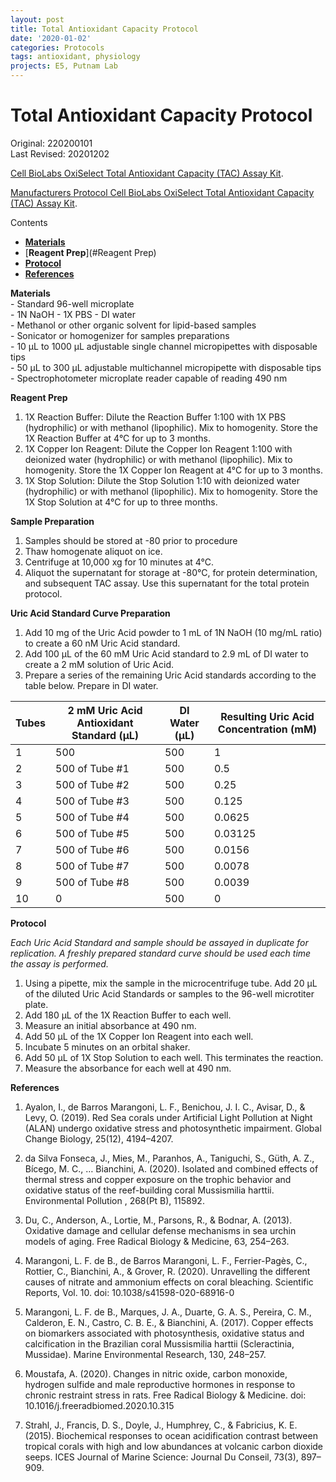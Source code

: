 ```yaml
---
layout: post
title: Total Antioxidant Capacity Protocol
date: '2020-01-02'
categories: Protocols
tags: antioxidant, physiology
projects: E5, Putnam Lab
---
```


# Total Antioxidant Capacity Protocol

Original: 220200101   
Last Revised: 20201202  


[Cell BioLabs OxiSelect Total Antioxidant Capacity (TAC) Assay Kit](https://www.cellbiolabs.com/total-antioxidant-capacity-tac-assay?gclid=EAIaIQobChMIiI6EtZK15QIVBKSzCh0uSw7pEAAYAyAAEgID-_D_BwE).

[Manufacturers Protocol Cell BioLabs OxiSelect Total Antioxidant Capacity (TAC) Assay Kit](/Users/hputnam/MyProjects/urol-e5/protocols/images/STA-360-total-antioxidant-capacity-assay-kit_0.pdf).

Contents  
- [**Materials**](#Materials)   
- [**Reagent Prep**](#Reagent Prep)    
- [**Protocol**](#Protocol)  
- [**References**](#References)  

<a name="Materials"></a> **Materials**  
	- Standard 96-well microplate  
	- 1N NaOH 
	- 1X PBS
	- DI water  
	- Methanol or other organic solvent for lipid-based samples  
	- Sonicator or homogenizer for samples preparations  
	- 10 μL to 1000 μL adjustable single channel micropipettes with disposable tips  
	- 50 μL to 300 μL adjustable multichannel micropipette with disposable tips  
	- Spectrophotometer microplate reader capable of reading 490 nm

<a name="Reagent Prep"></a> **Reagent Prep**  
1. 1X Reaction Buffer: Dilute the Reaction Buffer 1:100 with 1X PBS (hydrophilic) or with methanol (lipophilic). Mix to homogenity. Store the 1X Reaction Buffer at 4&deg;C for up to 3 months.  
2. 1X Copper Ion Reagent: Dilute the Copper Ion Reagent 1:100 with deionized water (hydrophilic) or with methanol (lipophilic). Mix to homogenity. Store the 1X Copper Ion Reagent at 4&deg;C for up to 3 months.  
3. 1X Stop Solution: Dilute the Stop Solution 1:10 with deionized water (hydrophilic) or with methanol (lipophilic). Mix to homogenity. Store the 1X Stop Solution at 4&deg;C for up to three months.  

**Sample Preparation**  
1. Samples should be stored at -80 prior to procedure
1. Thaw homogenate aliquot on ice.  
2. Centrifuge at 10,000 xg for 10 minutes at 4&deg;C.  
3. Aliquot the supernatant for storage at -80&deg;C, for protein determination, and subsequent TAC assay. Use this supernatant for the total protein protocol.

**Uric Acid Standard Curve Preparation**  
1. Add 10 mg of the Uric Acid powder to 1 mL of 1N NaOH (10 mg/mL ratio) to create a 60 nM Uric Acid standard.   
2. Add 100 μL of the 60 mM Uric Acid standard to 2.9 mL of DI water to create a 2 mM solution of Uric Acid.
3. Prepare a series of the remaining Uric Acid standards according to the table below. Prepare in DI water.  

| Tubes | 2 mM Uric Acid Antioxidant Standard (μL) | DI Water (μL) | Resulting Uric Acid Concentration (mM) |
|-------|------------------------------------------|---------------|----------------------------------------|
| 1     | 500                                      | 500           | 1                                      |
| 2     | 500 of Tube #1                           | 500           | 0.5                                    |
| 3     | 500 of Tube #2                           | 500           | 0.25                                   |
| 4     | 500 of Tube #3                           | 500           | 0.125                                  |
| 5     | 500 of Tube #4                           | 500           | 0.0625                                 |
| 6     | 500 of Tube #5                           | 500           | 0.03125                                |
| 7     | 500 of Tube #6                           | 500           | 0.0156                                 |
| 8     | 500 of Tube #7                           | 500           | 0.0078                                 |
| 9     | 500 of Tube #8                           | 500           | 0.0039                                 |
| 10    | 0                                        | 500           | 0                                      |

**Protocol**  

*Each Uric Acid Standard and sample should be assayed in duplicate for replication. A freshly prepared standard curve should be used each time the assay is performed.*  

1. Using a pipette, mix the sample in the microcentrifuge tube. Add 20 μL of the diluted Uric Acid Standards or samples to the 96-well microtiter plate.    
2. Add 180 μL of the 1X Reaction Buffer to each well.  
3. Measure an initial absorbance at 490 nm.  
4. Add 50 μL of the 1X Copper Ion Reagent into each well.  
5. Incubate 5 minutes on an orbital shaker.  
6. Add 50 μL of 1X Stop Solution to each well. This terminates the reaction.  
7. Measure the absorbance for each well at 490 nm.

<a name="References"></a> **References**

1. Ayalon, I., de Barros Marangoni, L. F., Benichou, J. I. C., Avisar, D., & Levy, O. (2019). Red Sea corals under Artificial Light Pollution at Night (ALAN) undergo oxidative stress and photosynthetic impairment. Global Change Biology, 25(12), 4194–4207.

2. da Silva Fonseca, J., Mies, M., Paranhos, A., Taniguchi, S., Güth, A. Z., Bícego, M. C., … Bianchini, A. (2020). Isolated and combined effects of thermal stress and copper exposure on the trophic behavior and oxidative status of the reef-building coral Mussismilia harttii. Environmental Pollution , 268(Pt B), 115892.

3. Du, C., Anderson, A., Lortie, M., Parsons, R., & Bodnar, A. (2013). Oxidative damage and cellular defense mechanisms in sea urchin models of aging. Free Radical Biology & Medicine, 63, 254–263.

4. Marangoni, L. F. de B., de Barros Marangoni, L. F., Ferrier-Pagès, C., Rottier, C., Bianchini, A., & Grover, R. (2020). Unravelling the different causes of nitrate and ammonium effects on coral bleaching. Scientific Reports, Vol. 10. doi: 10.1038/s41598-020-68916-0

5. Marangoni, L. F. de B., Marques, J. A., Duarte, G. A. S., Pereira, C. M., Calderon, E. N., Castro, C. B. E., & Bianchini, A. (2017). Copper effects on biomarkers associated with photosynthesis, oxidative status and calcification in the Brazilian coral Mussismilia harttii (Scleractinia, Mussidae). Marine Environmental Research, 130, 248–257.

6. Moustafa, A. (2020). Changes in nitric oxide, carbon monoxide, hydrogen sulfide and male reproductive hormones in response to chronic restraint stress in rats. Free Radical Biology & Medicine. doi: 10.1016/j.freeradbiomed.2020.10.315

7. Strahl, J., Francis, D. S., Doyle, J., Humphrey, C., & Fabricius, K. E. (2015). Biochemical responses to ocean acidification contrast between tropical corals with high and low abundances at volcanic carbon dioxide seeps. ICES Journal of Marine Science: Journal Du Conseil, 73(3), 897–909.
